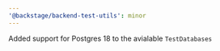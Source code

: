 ```yaml
---
'@backstage/backend-test-utils': minor
---
```


Added support for Postgres 18 to the avialable `TestDatabases`
